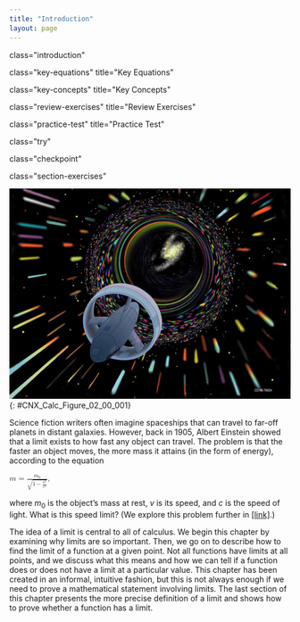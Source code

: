 ```yaml
---
title: "Introduction"
layout: page
---
```



<cnx-pi data-type="cnx.flag.introduction"> class="introduction" </cnx-pi>

<cnx-pi data-type="cnx.eoc">class="key-equations" title="Key Equations"</cnx-pi>

<cnx-pi data-type="cnx.eoc">class="key-concepts" title="Key Concepts"</cnx-pi>

<cnx-pi data-type="cnx.eoc">class="review-exercises" title="Review Exercises"</cnx-pi>

<cnx-pi data-type="cnx.eoc">class="practice-test" title="Practice Test"</cnx-pi>

<cnx-pi data-type="cnx.answers">class="try"</cnx-pi>

<cnx-pi data-type="cnx.answers">class="checkpoint"</cnx-pi>

<cnx-pi data-type="cnx.answers">class="section-exercises"</cnx-pi>

 ![A picture of a futuristic spaceship speeding through deep space.](../resources/CNX_Calc_Figure_02_00_001.jpg "The vision of human exploration by the National Aeronautics and Space Administration (NASA) to distant parts of the universe illustrates the idea of space travel at high speeds. But, is there a limit to how fast a spacecraft can go? (credit: NASA)"){: #CNX_Calc_Figure_02_00_001}

Science fiction writers often imagine spaceships that can travel to far-off planets in distant galaxies. However, back in 1905, Albert Einstein showed that a limit exists to how fast any object can travel. The problem is that the faster an object moves, the more mass it attains (in the form of energy), according to the equation

<div data-type="equation" class="unnumbered" data-label="">
<math xmlns="http://www.w3.org/1998/Math/MathML"><mrow><mi>m</mi><mo>=</mo><mfrac><mrow><msub><mi>m</mi><mn>0</mn></msub></mrow><mrow><msqrt><mrow><mn>1</mn><mo>−</mo><mfrac><mrow><msup><mi>v</mi><mn>2</mn></msup></mrow><mrow><msup><mi>c</mi><mn>2</mn></msup></mrow></mfrac></mrow></msqrt></mrow></mfrac><mo>,</mo></mrow></math>
</div>

where *m*<sub>0</sub> is the object’s mass at rest, *v* is its speed, and *c* is the speed of light. What is this speed limit? (We explore this problem further in [\[link\]](/m53491#fs-id1170572624544).)

The idea of a limit is central to all of calculus. We begin this chapter by examining why limits are so important. Then, we go on to describe how to find the limit of a function at a given point. Not all functions have limits at all points, and we discuss what this means and how we can tell if a function does or does not have a limit at a particular value. This chapter has been created in an informal, intuitive fashion, but this is not always enough if we need to prove a mathematical statement involving limits. The last section of this chapter presents the more precise definition of a limit and shows how to prove whether a function has a limit.

